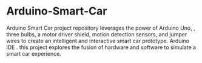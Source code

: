 # Arduino-Smart-Car
 Arduino Smart Car project repository leverages the power of Arduino Uno, , three bulbs, a motor driver shield, motion detection sensors, and jumper wires to create an intelligent and interactive smart car prototype. Arduino IDE . this project explores the fusion of hardware and software to simulate a smart car experience.
